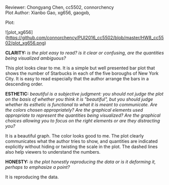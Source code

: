 Reviewer: Chongyang Chen, cc5502, connorchency
</br>
Plot Author: Xianbo Gao, xg656, gaogxb, 
</br>

Plot:

![plot_xg656] (https://github.com/connorchency/PUI2016_cc5502/blob/master/HW8_cc5502/plot_xg656.png)

**CLARITY:** *is the plot easy to read? is it clear or confusing, are the quantities being visualized ambiguous?*

This plot looks clear to me. It is a simple but well presented bar plot that shows the number of Starbucks in each of the five boroughs of New York City. It is easy to read especially that the author arrange the bars in a descending order.

**ESTHETIC:** *beautiful is a subjective judgment: you should not judge the plot on the basis of whether you think it is "beautiful", but you should judge whether its esthetic is functional to what it is meant to communicate. Are the colors chosen appropriately? Are the graphical elements used appropriate to represent the quantities being visualized? Are the graphical choices allowing you to focus on the right elements or are they distracting you?*

It is a beautiful graph. The color looks good to me. The plot clearly communicates what the author tries to show, and quantities are indicated explicitly without hiding or twisting the scale in the plot. The dashed lines also help viewers to understand the numbers.

**HONESTY:** *is the plot honestly reproducing the data or is it deforming it, perhaps to emphasize a point?*

It is reproducing the data.
